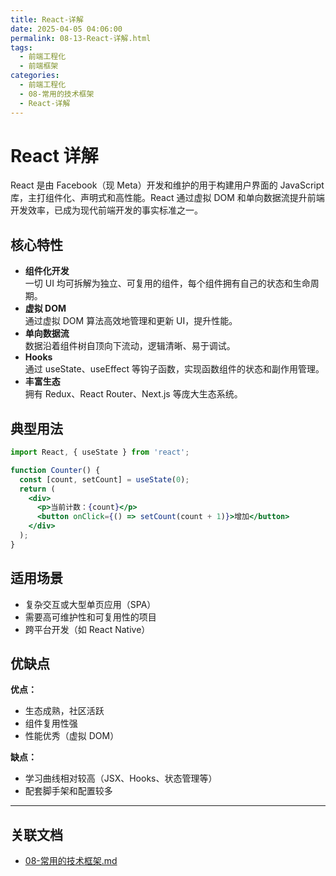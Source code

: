 ```yaml
---
title: React-详解
date: 2025-04-05 04:06:00
permalink: 08-13-React-详解.html
tags:
  - 前端工程化
  - 前端框架
categories:
  - 前端工程化
  - 08-常用的技术框架
  - React-详解
---
```


# React 详解

React 是由 Facebook（现 Meta）开发和维护的用于构建用户界面的 JavaScript 库，主打组件化、声明式和高性能。React 通过虚拟 DOM 和单向数据流提升前端开发效率，已成为现代前端开发的事实标准之一。

## 核心特性

- **组件化开发**  
  一切 UI 均可拆解为独立、可复用的组件，每个组件拥有自己的状态和生命周期。
- **虚拟 DOM**  
  通过虚拟 DOM 算法高效地管理和更新 UI，提升性能。
- **单向数据流**  
  数据沿着组件树自顶向下流动，逻辑清晰、易于调试。
- **Hooks**  
  通过 useState、useEffect 等钩子函数，实现函数组件的状态和副作用管理。
- **丰富生态**  
  拥有 Redux、React Router、Next.js 等庞大生态系统。

## 典型用法

```jsx
import React, { useState } from 'react';

function Counter() {
  const [count, setCount] = useState(0);
  return (
    <div>
      <p>当前计数：{count}</p>
      <button onClick={() => setCount(count + 1)}>增加</button>
    </div>
  );
}
```

## 适用场景

- 复杂交互或大型单页应用（SPA）
- 需要高可维护性和可复用性的项目
- 跨平台开发（如 React Native）

## 优缺点

**优点：**
- 生态成熟，社区活跃
- 组件复用性强
- 性能优秀（虚拟 DOM）

**缺点：**
- 学习曲线相对较高（JSX、Hooks、状态管理等）
- 配套脚手架和配置较多

---

## 关联文档

- [08-常用的技术框架.md](08-常用的技术框架.html)